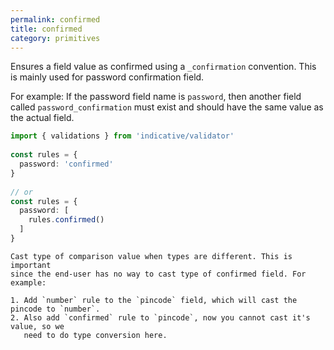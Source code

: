 ```yaml
---
permalink: confirmed
title: confirmed
category: primitives
---
```


Ensures a field value as confirmed using a `_confirmation` convention. This is
mainly used for password confirmation field.
 
For example: If the password field name is `password`, then another field called
`password_confirmation` must exist and should have the same value as the actual
field.
 
```ts
import { validations } from 'indicative/validator'
 
const rules = {
  password: 'confirmed'
}
 
// or
const rules = {
  password: [
    rules.confirmed()
  ]
}
```
    Cast type of comparison value when types are different. This is important
    since the end-user has no way to cast type of confirmed field. For example:
   
    1. Add `number` rule to the `pincode` field, which will cast the pincode to `number`.
    2. Also add `confirmed` rule to `pincode`, now you cannot cast it's value, so we
       need to do type conversion here.